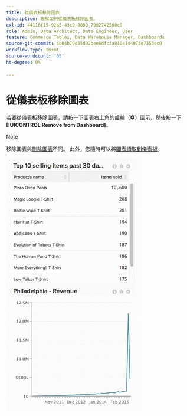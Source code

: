 ```yaml
---
title: 從儀表板移除圖表
description: 瞭解如何從儀表板移除圖表。
exl-id: 44116f15-92a5-43c9-8808-7902742508c9
role: Admin, Data Architect, Data Engineer, User
feature: Commerce Tables, Data Warehouse Manager, Dashboards
source-git-commit: 4d04b79d55d02bee6dfc3a810e144073e7353ec0
workflow-type: tm+mt
source-wordcount: '65'
ht-degree: 0%

---
```


# 從儀表板移除圖表

若要從儀表板移除圖表，請按一下圖表右上角的齒輪（![齒輪圖示](../../assets/gear-icon.png)）圖示，然後按一下&#x200B;**[!UICONTROL Remove from Dashboard]**。

>[!NOTE]
>
>移除圖表與[刪除圖表](../../data-user/dashboards/delete-chart.md)不同。 此外，您隨時可以將[圖表讀取到儀表板](../../data-user/dashboards/add-charts-dashboard.md)。

![移除圖表](../../assets/Removing_Charts_from_Dashboards.gif)
